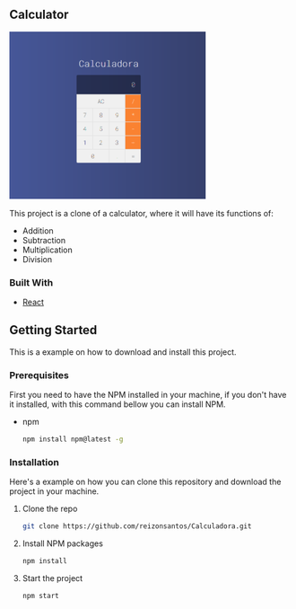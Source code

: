 ## Calculator

<p>
  <img src="https://github.com/reizonsantos/Calculadora/blob/main/img/calcApp.png" width="350">
</p>


This project is a clone of a calculator, where it will have its functions of:
* Addition 
* Subtraction 
* Multiplication
* Division


### Built With

* [React](https://pt-br.reactjs.org/)


## Getting Started

This is a example on how to download and install this project.


### Prerequisites

First you need to have the NPM installed in your machine, if you don't have it installed, with this command bellow you can install NPM.
* npm
  ```sh
  npm install npm@latest -g
  ```


### Installation

Here's a example on how you can clone this repository and download the project in your machine.
1. Clone the repo
   ```sh
   git clone https://github.com/reizonsantos/Calculadora.git
   ```
2. Install NPM packages
   ```sh
   npm install
   ```
3. Start the project
   ```sh
   npm start
   ```
